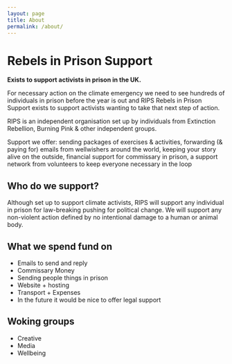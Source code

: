 ```yaml
---
layout: page
title: About
permalink: /about/
---
```

# Rebels in Prison Support

**Exists to support activists in prison in the UK.**

For necessary action on the climate emergency we need to see hundreds of individuals in prison before the year is out and RIPS Rebels in Prison Support exists to support activists wanting to take that next step of action.

RIPS is an independent organisation set up by individuals from Extinction Rebellion, Burning Pink & other independent groups.

Support we offer: sending packages of exercises & activities, forwarding (& paying for) emails from wellwishers around the world, keeping your story alive on the outside, financial support for commissary in prison, a support network from volunteers to keep everyone necessary in the loop

## Who do we support?

Although set up to support climate activists, RIPS will support any individual in prison for law-breaking pushing for political change. We will support any non-violent action defined by no intentional damage to a human or animal body.

## What we spend fund on

- Emails to send and reply
- Commissary Money
- Sending people things in prison
- Website + hosting
- Transport + Expenses
- In the future it would be nice to offer legal support

## Woking groups

* Creative
* Media
* Wellbeing
